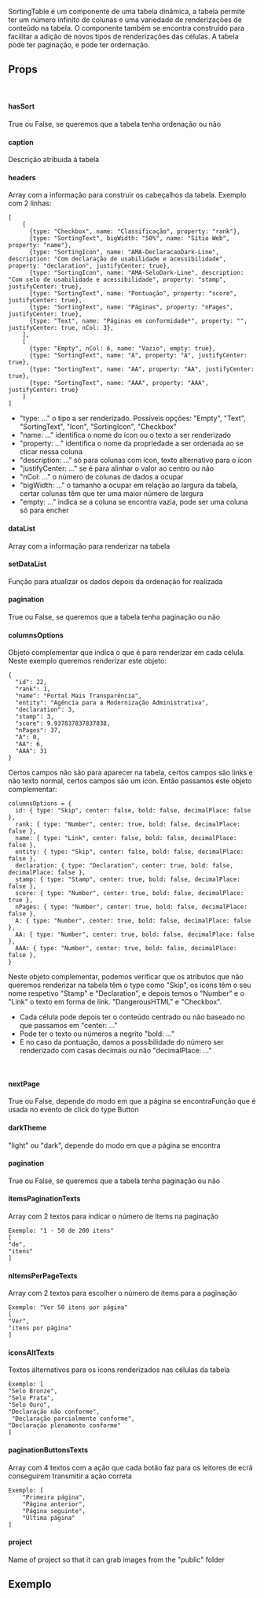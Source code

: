 SortingTable é um componente de uma tabela dinâmica, a tabela permite ter um número infinito de colunas e uma variedade de renderizações de conteúdo na tabela. O componente também se encontra construído para facilitar a adição de novos tipos de renderizações das células.
A tabela pode ter paginação, e pode ter ordernação.

## Props
<br>

#### hasSort
True ou False, se queremos que a tabela tenha ordenação ou não

#### caption
Descrição atribuida à tabela

#### headers
Array com a informação para construir os cabeçalhos da tabela. Exemplo com 2 linhas:

    [
        [
          {type: "Checkbox", name: "Classificação", property: "rank"},
          {type: "SortingText", bigWidth: "50%", name: "Sítio Web", property: "name"},
          {type: "SortingIcon", name: "AMA-DeclaracaoDark-Line", description: "Com declaração de usabilidade e acessibilidade", property: "declaration", justifyCenter: true},
          {type: "SortingIcon", name: "AMA-SeloDark-Line", description: "Com selo de usabilidade e acessibilidade", property: "stamp", justifyCenter: true},
          {type: "SortingText", name: "Pontuação", property: "score", justifyCenter: true},
          {type: "SortingText", name: "Páginas", property: "nPages", justifyCenter: true},
          {type: "Text", name: "Páginas em conformidade*", property: "", justifyCenter: true, nCol: 3},
        ],
        [
          {type: "Empty", nCol: 6, name: "Vazio", empty: true},
          {type: "SortingText", name: "A", property: "A", justifyCenter: true},
          {type: "SortingText", name: "AA", property: "AA", justifyCenter: true},
          {type: "SortingText", name: "AAA", property: "AAA", justifyCenter: true}
        ]
    ]

- "type: ..." o tipo a ser renderizado. Possíveis opções: "Empty", "Text", "SortingText", "Icon", "SortingIcon", "Checkbox"
- "name: ..." identifica o nome do ícon ou o texto a ser renderizado
- "property: ..." identifica o nome da propriedade a ser ordenada ao se clicar nessa coluna
- "description: ..." só para colunas com ícon, texto alternativo para o ícon
- "justifyCenter: ..." se é para alinhar o valor ao centro ou não
- "nCol: ..." o número de colunas de dados a ocupar
- "bigWidth: ..." o tamanho a ocupar em relação ao largura da tabela, certar colunas têm que ter uma maior número de largura
- "empty: ..." indica se a coluna se encontra vazia, pode ser uma coluna só para encher

#### dataList
Array com a informação para renderizar na tabela

#### setDataList
Função para atualizar os dados depois da ordenação for realizada

#### pagination
True ou False, se queremos que a tabela tenha paginação ou não

#### columnsOptions
Objeto complementar que indica o que é para renderizar em cada célula. Neste exemplo queremos renderizar este objeto:

    {
      "id": 22,
      "rank": 1,
      "name": "Portal Mais Transparência",
      "entity": "Agência para a Modernização Administrativa",
      "declaration": 3,
      "stamp": 3,
      "score": 9.937837837837838,
      "nPages": 37,
      "A": 0,
      "AA": 6,
      "AAA": 31
    }

Certos campos não são para aparecer na tabela, certos campos são links e não texto normal, certos campos são um icon. Então passamos este objeto complementar:

    columnsOptions = {
      id: { type: "Skip", center: false, bold: false, decimalPlace: false },
      rank: { type: "Number", center: true, bold: false, decimalPlace: false },
      name: { type: "Link", center: false, bold: false, decimalPlace: false },
      entity: { type: "Skip", center: false, bold: false, decimalPlace: false },
      declaration: { type: "Declaration", center: true, bold: false, decimalPlace: false },
      stamp: { type: "Stamp", center: true, bold: false, decimalPlace: false },
      score: { type: "Number", center: true, bold: false, decimalPlace: true },
      nPages: { type: "Number", center: true, bold: false, decimalPlace: false },
      A: { type: "Number", center: true, bold: false, decimalPlace: false },
      AA: { type: "Number", center: true, bold: false, decimalPlace: false },
      AAA: { type: "Number", center: true, bold: false, decimalPlace: false },
    }

Neste objeto complementar, podemos verificar que os atributos que não queremos renderizar na tabela têm o type como "Skip", os icons têm o seu nome respetivo "Stamp" e "Declaration", e depois temos o "Number" e o "Link" o texto em forma de link. "DangerousHTML" e "Checkbox".
- Cada célula pode depois ter o conteúdo centrado ou não baseado no que passamos em "center: ..."
- Pode ter o texto ou números a negrito "bold: ..."
- E no caso da pontuação, damos a possíbilidade do número ser renderizado com casas decimais ou não "decimalPlace: ..."

<br>

#### nextPage
True ou False, depende do modo em que a página se encontraFunção que é usada no evento de click do type Button

#### darkTheme
"light" ou "dark", depende do modo em que a página se encontra

#### pagination
True ou False, se queremos que a tabela tenha paginação ou não

#### itemsPaginationTexts
Array com 2 textos para indicar o número de items na paginação

	Exemplo: "1 - 50 de 200 itens"
	[
  	"de",
  	"itens"
	]


#### nItemsPerPageTexts
Array com 2 textos para escolher o número de items para a paginação

	Exemplo: "Ver 50 itens por página"
	[
  	"Ver",
  	"itens por página"
	]


#### iconsAltTexts
Textos alternativos para os icons renderizados nas células da tabela

	Exemplo: [
  	"Selo Bronze",
  	"Selo Prata",
  	"Selo Ouro",
  	"Declaração não conforme",
 	 "Declaração parcialmente conforme",
  	"Declaração plenamente conforme"
	]

#### paginationButtonsTexts
Array com 4 textos com a ação que cada botão faz para os leitores de ecrã conseguirem transmitir a ação correta

	Exemplo: [
  		"Primeira página",
  		"Página anterior",
  		"Página seguinte",
  		"Última página"
	]

#### project
Name of project so that it can grab images from the "public" folder


## Exemplo
